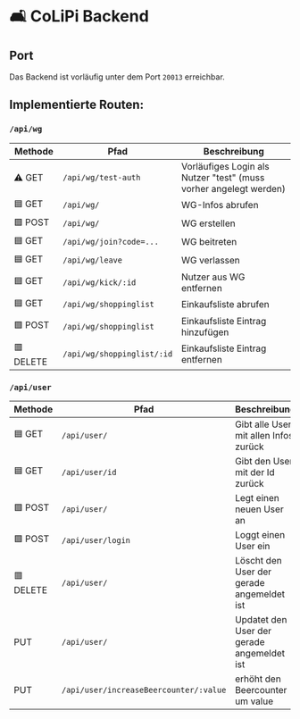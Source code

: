 # 🛋️ CoLiPi Backend

## Port

Das Backend ist vorläufig unter dem Port `20013` erreichbar.

## Implementierte Routen:

### `/api/wg`

| Methode   | Pfad                       | Beschreibung                                                      |
|-----------|----------------------------|-------------------------------------------------------------------|
| ⚠️ GET    | `/api/wg/test-auth`        | Vorläufiges Login als Nutzer "test" (muss vorher angelegt werden) |
| 🟦 GET    | `/api/wg/`                 | WG-Infos abrufen                                                  |
| 🟩 POST   | `/api/wg/`                 | WG erstellen                                                      |
| 🟦 GET    | `/api/wg/join?code=...`    | WG beitreten                                                      |
| 🟦 GET    | `/api/wg/leave`            | WG verlassen                                                      |
| 🟦 GET    | `/api/wg/kick/:id`         | Nutzer aus WG entfernen                                           |
| 🟦 GET    | `/api/wg/shoppinglist`     | Einkaufsliste abrufen                                             |
| 🟩 POST   | `/api/wg/shoppinglist`     | Einkaufsliste Eintrag hinzufügen                                  |
| 🟥 DELETE | `/api/wg/shoppinglist/:id` | Einkaufsliste Eintrag entfernen                                   |

### `/api/user`

| Methode   | Pfad                                   | Beschreibung                               |
|-----------|----------------------------------------|--------------------------------------------|
| 🟦 GET    | `/api/user/`                           | Gibt alle User mit allen Infos zurück      |
| 🟦 GET    | `/api/user/id`                         | Gibt den User mit der Id zurück            |
| 🟩 POST   | `/api/user/`                           | Legt einen neuen User an                   |
| 🟩 POST   | `/api/user/login`                      | Loggt einen User ein                       |
| 🟥 DELETE | `/api/user/`                           | Löscht den User der gerade angemeldet ist  |
|  PUT      | `/api/user/`                           | Updatet den User der gerade angemeldet ist |
|  PUT      | `/api/user/increaseBeercounter/:value` | erhöht den Beercounter um value            |




